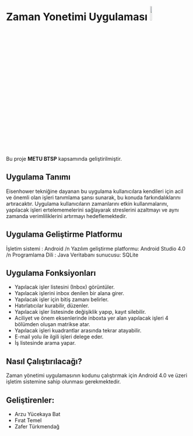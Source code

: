 # Zaman Yonetimi Uygulaması  <img src="https://static-s.aa-cdn.net/img/gp/20600007236287/lNdYO-V3oLSPOXRdNbOROX-3eBZhpLDRhP8laOiPtmkwaXrzQpFcLas8kAG6ieSaJlE=w300?v=1" width="10%">
Bu proje **METU BTSP** kapsamında geliştirilmiştir. 

## Uygulama Tanımı
Eisenhower tekniğine dayanan bu uygulama kullanıcılara kendileri için acil ve önemli olan işleri tanımlama şansı sunarak, bu konuda farkındalıklarını artıracaktır. Uygulama kullanıcıların zamanlarını etkin kullanmalarını, yapılacak işleri ertelememelerini sağlayarak streslerini azaltmayı ve aynı zamanda verimliliklerini artırmayı hedeflemektedir.

## Uygulama Geliştirme Platformu
İşletim sistemi : Android /n
Yazılım geliştirme platformu: Android Studio 4.0 /n
Programlama Dili : Java
Veritabanı sunucusu: SQLite 

## Uygulama Fonksiyonları
 - Yapılacak işler listesini (Inbox) görüntüler.
 - Yapılacak işlerini inbox denilen bir alana girer. 
 - Yapılacak işler için bitiş zamanı belirler. 
 - Hatırlatıcılar kurabilir, düzenler. 
 - Yapılacak işler listesinde değişiklik yapıp, kayıt silebilir. 
 - Aciliyet ve önem eksenlerinde inboxta yer alan yapılacak işleri 4 bölümden oluşan matrikse atar. 
 - Yapılacak işleri kuadrantlar arasında tekrar atayabilir.
 - E-mail yolu ile ilgili işleri delege eder.
 - İş listesinde arama yapar.

## Nasıl Çalıştırılacağı?
Zaman yönetimi uygulamasının kodunu çalıştırmak için Android 4.0 ve üzeri işletim sistemine sahip olunması gerekmektedir.

## Geliştirenler: 
 - Arzu Yücekaya Bat
 - Fırat Temel
 - Zafer Türkmendağ

